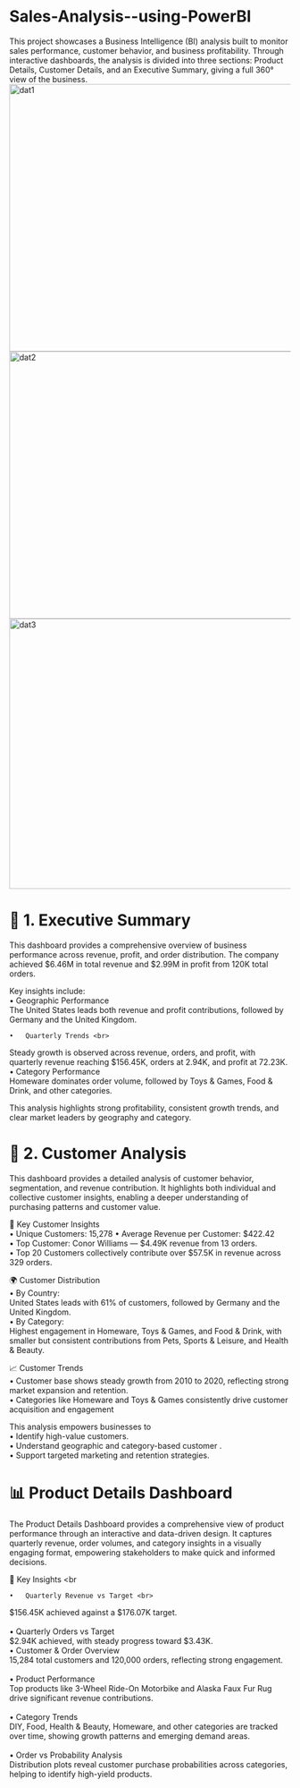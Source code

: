 # Sales-Analysis--using-PowerBI
This project showcases a Business Intelligence (BI) analysis built to monitor sales performance, customer behavior, and business profitability. Through interactive dashboards, the analysis is divided into three sections: Product Details, Customer Details, and an Executive Summary, giving a full 360° view of the business.<br>
<img width="858" height="478" alt="dat1" src="https://github.com/user-attachments/assets/468c0de3-8586-4f49-a2d4-05511cc8dfc9" /> <br>
<img width="833" height="478" alt="dat2" src="https://github.com/user-attachments/assets/070068d9-2e6f-4883-a364-f5ae79dda30e" /> <br>
<img width="829" height="483" alt="dat3" src="https://github.com/user-attachments/assets/078f4c61-7971-4c90-a2fe-ae8134f1135b" /> <br>

# 📌 1. Executive Summary

This dashboard provides a comprehensive overview of business performance across revenue, profit, and order distribution. The company achieved $6.46M in total revenue and $2.99M in profit from 120K total orders.

Key insights include: <br>
	•	Geographic Performance<br> 
 The United States leads both revenue and profit contributions, followed by Germany and the United Kingdom. <br>
                                                                                                              
	•	Quarterly Trends <br>
 Steady growth is observed across revenue, orders, and profit, with quarterly revenue reaching $156.45K, orders at 2.94K, and profit at 72.23K. <br>
	•	Category Performance <br>
 Homeware dominates order volume, followed by Toys & Games, Food & Drink, and other categories. <br>

 This analysis highlights strong profitability, consistent growth trends, and clear market leaders by geography and category.<br>

 # 👥 2. Customer Analysis <br>
 This dashboard provides a detailed analysis of customer behavior, segmentation, and revenue contribution. It highlights both individual and collective customer insights, enabling a deeper understanding of purchasing patterns and customer value.<br>

📌 Key Customer Insights <br>
	•	Unique Customers: 15,278
	•	Average Revenue per Customer: $422.42 <br>
	•	Top Customer: Conor Williams — $4.49K revenue from 13 orders. <br>
	•	Top 20 Customers collectively contribute over $57.5K in revenue across 329 orders.<br>

🌍 Customer Distribution <br>
	•	By Country: <br>
	United States leads with 61% of customers, followed by Germany and the United Kingdom.<br>
	•	By Category:<br>
	Highest engagement in Homeware, Toys & Games, and Food & Drink, with smaller but consistent contributions from Pets, Sports & Leisure, and Health & Beauty. <br>

📈 Customer Trends <br>
	•	Customer base shows steady growth from 2010 to 2020, reflecting strong market expansion and retention. <br>
	•	Categories like Homeware and Toys & Games consistently drive customer acquisition and engagement <br>
 
 This analysis empowers businesses to <br>
	•	Identify high-value customers. <br>
	•	Understand geographic and category-based customer . <br>
	•	Support targeted marketing and retention strategies. <br>

# 📊 Product Details Dashboard  <br>

The Product Details Dashboard provides a comprehensive view of product performance through an interactive and data-driven design. It captures quarterly revenue, order volumes, and category insights in a visually engaging format, empowering stakeholders to make quick and informed decisions. <br>


🔑 Key Insights <br
                 
	•	Quarterly Revenue vs Target <br> 
 $156.45K achieved against a $176.07K target. <br>
  <br>
	•	Quarterly Orders vs Target <br>
 $2.94K achieved, with steady progress toward $3.43K.
  <br>
	•	Customer & Order Overview <br>
 15,284 total customers and 120,000 orders, reflecting strong engagement. <br>
  <br>
	•	Product Performance <br>
 Top products like 3-Wheel Ride-On Motorbike and Alaska Faux Fur Rug drive significant revenue contributions. <br>
  <br>
	•	Category Trends<br>
 DIY, Food, Health & Beauty, Homeware, and other categories are tracked over time, showing growth patterns and emerging demand areas. <br>
  <br>
	•	Order vs Probability Analysis <br>
 Distribution plots reveal customer purchase probabilities across categories, helping to identify high-yield products. <br>
